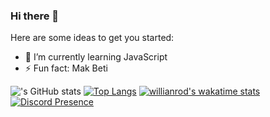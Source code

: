 ### Hi there 👋

Here are some ideas to get you started:
- 🌱 I’m currently learning JavaScript
- ⚡ Fun fact: Mak Beti

!['s GitHub stats](https://github-readme-stats.vercel.app/api?username=elvinafirmansyah&show_icons=true&theme=radical) [![Top Langs](https://github-readme-stats.vercel.app/api/top-langs/?username=elvinafirmansyah&layout=compact)](https://github.com/anuraghazra/github-readme-stats)
[![willianrod's wakatime stats](https://github-readme-stats.vercel.app/api/wakatime?username=willianrod)](https://github.com/anuraghazra/github-readme-stats)
[![Discord Presence](https://lanyard-profile-readme.vercel.app/api/:740407063611572234)](https://discord.com/users/:id)



